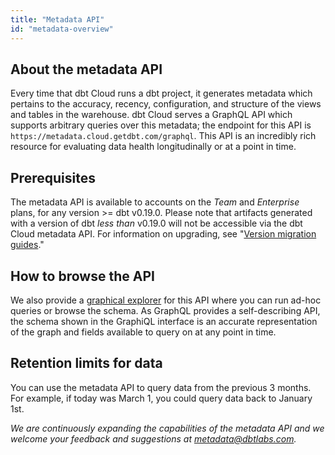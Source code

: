 ```yaml
---
title: "Metadata API"
id: "metadata-overview"
---
```


## About the metadata API

Every time that dbt Cloud runs a dbt project, it generates metadata which pertains to the accuracy, recency, configuration, and structure of the <Term id="view">views</Term> and tables in the warehouse. dbt Cloud serves a GraphQL API which supports arbitrary queries over this metadata; the endpoint for this API is `https://metadata.cloud.getdbt.com/graphql`. This API is an incredibly rich resource for evaluating data health longitudinally or at a point in time.

## Prerequisites

The metadata API is available to accounts on the _Team_ and _Enterprise_ plans, for any version >= dbt v0.19.0. Please note that artifacts generated with a version of dbt _less than_ v0.19.0 will not be accessible via the dbt Cloud metadata API. For information on upgrading, see "[Version migration guides](https://docs.getdbt.com/guides/migration/versions)."

## How to browse the API

We also provide a [graphical explorer](https://metadata.cloud.getdbt.com/graphiql) for this API where you can run ad-hoc queries or browse the schema. As GraphQL provides a self-describing API, the schema shown in the GraphiQL interface is an accurate representation of the graph and fields available to query on at any point in time.

## Retention limits for data

You can use the metadata API to query data from the previous 3 months. For example, if today was March 1, you could query data back to January 1st.

*We are continuously expanding the capabilities of the metadata API and we welcome your feedback and suggestions at metadata@dbtlabs.com.*
